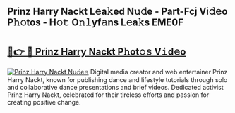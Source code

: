 ## Prinz Harry Nackt L𝚎a𝚔ed N𝚞𝚍e - Part-Fcj Vi𝚍𝚎o P𝚑𝚘tos - H𝚘𝚝 O𝚗𝚕yf𝚊ns L𝚎a𝚔s EME0F

# <h2><a href="http://kfadx8u.oniu.top/?m=Prinz+Harry+Nackt">🔗👉 🔴 Prinz Harry Nackt P𝚑ot𝚘𝚜 V𝚒d𝚎o</a></h2>

[![Prinz Harry Nackt Nu𝚍e𝚜](https://i.imgur.com/0qMVB7G.gif)](http://kfadx8u.oniu.top/?m=Prinz+Harry+Nackt)
Digital media creator and web entertainer Prinz Harry Nackt, known for publishing dance and lifestyle tutorials through solo and collaborative dance presentations and brief videos. Dedicated activist Prinz Harry Nackt, celebrated for their tireless efforts and passion for creating positive change.  
